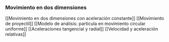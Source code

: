 ### Movimiento en dos dimensiones
[[Movimiento en dos dimensiones con aceleración constante]]
[[Movimiento de proyectil]]
[[Modelo de análisis: partícula en movimiento circular uniforme]]
[[Aceleraciones tangencial y radial]]
[[Velocidad y aceleración relativas]]
